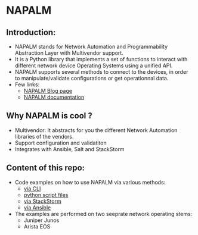 # NAPALM

## Introduction:
- NAPALM stands for Network Automation and Programmability Abstraction Layer with Multivendor support.
- It is a Python library that implements a set of functions to interact with different network device Operating Systems using a unified API.
- NAPALM supports several methods to connect to the devices, in order to manipulate/validate configurations or get operationnal data.
- Few links:
	- [NAPALM Blog page](https://napalm-automation.net/)
	- [NAPALM documentation](https://napalm.readthedocs.io/en/latest/index.html)

## Why NAPALM is cool ?
- Multivendor: It abstracts for you the different Network Automation libraries of the vendors.
- Support configuration and validatiton
- Integrates with Ansible, Salt and StackStorm

## Content of this repo:
- Code examples on how to use NAPALM via various methods:
	- [via CLI](https://github.com/mab27/napalm/tree/master/labs/01-napalm-cli)
	- [python script files](https://github.com/mab27/napalm/tree/master/labs/02-napalm-python)
	- [via StackStorm](https://github.com/mab27/napalm/tree/master/labs/03-napalm-st2)
	- [via Ansible](https://github.com/mab27/napalm/tree/master/labs/04-napalm-ansible)
- The examples are performed on two seeprate network operating stems:
	- Juniper Junos
	- Arista EOS
